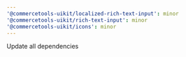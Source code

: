 ```yaml
---
'@commercetools-uikit/localized-rich-text-input': minor
'@commercetools-uikit/rich-text-input': minor
'@commercetools-uikit/icons': minor
---
```


Update all dependencies
